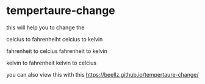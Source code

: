 # tempertaure-change

this will help you to change the 


celcius to fahrenheiht
celcius to kelvin

fahrenheit to celcius
fahrenheit to kelvin

kelvin to fahrenheit
kelvin to celcius

you can also view this with this 
https://beellz.github.io/tempertaure-change/

